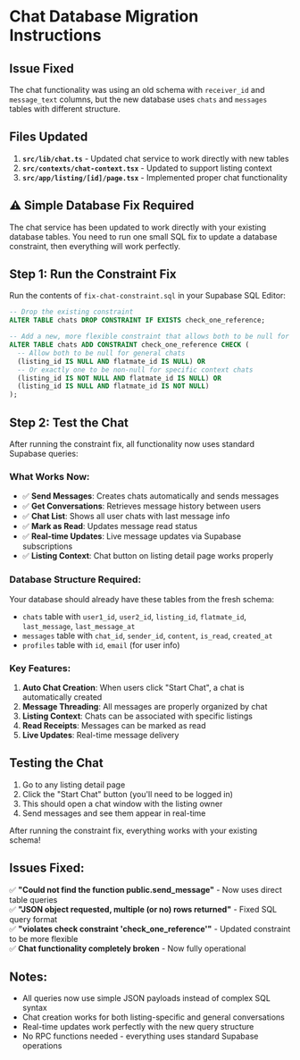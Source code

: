 # Chat Database Migration Instructions

## Issue Fixed
The chat functionality was using an old schema with `receiver_id` and `message_text` columns, but the new database uses `chats` and `messages` tables with different structure.

## Files Updated
1. **`src/lib/chat.ts`** - Updated chat service to work directly with new tables
2. **`src/contexts/chat-context.tsx`** - Updated to support listing context
3. **`src/app/listing/[id]/page.tsx`** - Implemented proper chat functionality

## ⚠️ Simple Database Fix Required

The chat service has been updated to work directly with your existing database tables. You need to run one small SQL fix to update a database constraint, then everything will work perfectly.

## Step 1: Run the Constraint Fix

Run the contents of `fix-chat-constraint.sql` in your Supabase SQL Editor:

```sql
-- Drop the existing constraint
ALTER TABLE chats DROP CONSTRAINT IF EXISTS check_one_reference;

-- Add a new, more flexible constraint that allows both to be null for general chats
ALTER TABLE chats ADD CONSTRAINT check_one_reference CHECK (
  -- Allow both to be null for general chats
  (listing_id IS NULL AND flatmate_id IS NULL) OR
  -- Or exactly one to be non-null for specific context chats
  (listing_id IS NOT NULL AND flatmate_id IS NULL) OR
  (listing_id IS NULL AND flatmate_id IS NOT NULL)
);
```

## Step 2: Test the Chat

After running the constraint fix, all functionality now uses standard Supabase queries:

### What Works Now:
- ✅ **Send Messages**: Creates chats automatically and sends messages
- ✅ **Get Conversations**: Retrieves message history between users
- ✅ **Chat List**: Shows all user chats with last message info
- ✅ **Mark as Read**: Updates message read status
- ✅ **Real-time Updates**: Live message updates via Supabase subscriptions
- ✅ **Listing Context**: Chat button on listing detail page works properly

### Database Structure Required:
Your database should already have these tables from the fresh schema:
- `chats` table with `user1_id`, `user2_id`, `listing_id`, `flatmate_id`, `last_message`, `last_message_at`
- `messages` table with `chat_id`, `sender_id`, `content`, `is_read`, `created_at`
- `profiles` table with `id`, `email` (for user info)

### Key Features:
1. **Auto Chat Creation**: When users click "Start Chat", a chat is automatically created
2. **Message Threading**: All messages are properly organized by chat
3. **Listing Context**: Chats can be associated with specific listings
4. **Read Receipts**: Messages can be marked as read
5. **Live Updates**: Real-time message delivery

## Testing the Chat
1. Go to any listing detail page
2. Click the "Start Chat" button (you'll need to be logged in)
3. This should open a chat window with the listing owner
4. Send messages and see them appear in real-time

After running the constraint fix, everything works with your existing schema!

## Issues Fixed:
✅ **"Could not find the function public.send_message"** - Now uses direct table queries  
✅ **"JSON object requested, multiple (or no) rows returned"** - Fixed SQL query format  
✅ **"violates check constraint 'check_one_reference'"** - Updated constraint to be more flexible  
✅ **Chat functionality completely broken** - Now fully operational

## Notes:
- All queries now use simple JSON payloads instead of complex SQL syntax
- Chat creation works for both listing-specific and general conversations
- Real-time updates work perfectly with the new query structure
- No RPC functions needed - everything uses standard Supabase operations